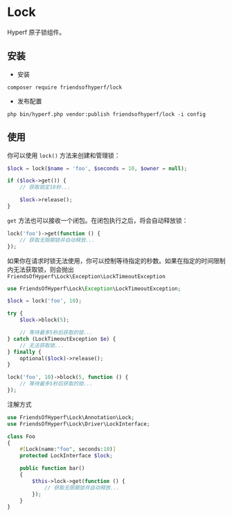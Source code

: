 # Lock

Hyperf 原子锁组件。

## 安装

- 安装

```shell
composer require friendsofhyperf/lock
```

- 发布配置

```shell
php bin/hyperf.php vendor:publish friendsofhyperf/lock -i config
```

## 使用

你可以使用 `lock()` 方法来创建和管理锁：

```php
$lock = lock($name = 'foo', $seconds = 10, $owner = null);

if ($lock->get()) {
    // 获取锁定10秒...

    $lock->release();
}
```

`get` 方法也可以接收一个闭包。在闭包执行之后，将会自动释放锁：

```php
lock('foo')->get(function () {
    // 获取无限期锁并自动释放...
});
```

如果你在请求时锁无法使用，你可以控制等待指定的秒数。如果在指定的时间限制内无法获取锁，则会抛出 `FriendsOfHyperf\Lock\Exception\LockTimeoutException`

```php
use FriendsOfHyperf\Lock\Exception\LockTimeoutException;

$lock = lock('foo', 10);

try {
    $lock->block(5);

    // 等待最多5秒后获取的锁...
} catch (LockTimeoutException $e) {
    // 无法获取锁...
} finally {
    optional($lock)->release();
}

lock('foo', 10)->block(5, function () {
    // 等待最多5秒后获取的锁...
});
```

注解方式

```php
use FriendsOfHyperf\Lock\Annotation\Lock;
use FriendsOfHyperf\Lock\Driver\LockInterface;

class Foo
{
    #[Lock(name:"foo", seconds:10)]
    protected LockInterface $lock;

    public function bar()
    {
        $this->lock->get(function () {
            // 获取无限期锁并自动释放...
        });
    }
}
```
